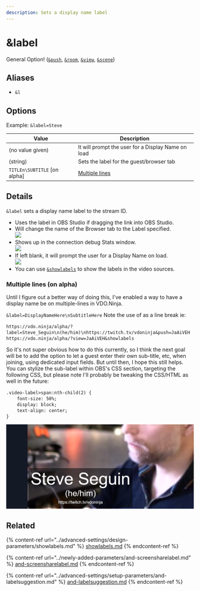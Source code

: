 ```yaml
---
description: Sets a display name label
---
```


# \&label

General Option! ([`&push`](../source-settings/push.md), [`&room`](room.md), [`&view`](../advanced-settings/view-parameters/view.md), [`&scene`](../advanced-settings/view-parameters/scene.md))

## Aliases

* `&l`

## Options

Example: `&label=Steve`

| Value                         | Description                                        |
| ----------------------------- | -------------------------------------------------- |
| (no value given)              | It will prompt the user for a Display Name on load |
| (string)                      | Sets the label for the guest/browser tab           |
| `TITLEn\SUBTITLE` \[on alpha] | [Multiple lines](label.md#multiple-lines-on-alpha) |

## Details

`&label` sets a display name label to the stream ID.

* Uses the label in OBS Studio if dragging the link into OBS Studio.
* Will change the name of the Browser tab to the Label specified.\
  ![](<../.gitbook/assets/image (141).png>)
* Shows up in the connection debug Stats window.\
  ![](<../.gitbook/assets/image (114) (2).png>)
* If left blank, it will prompt the user for a Display Name on load.\
  ![](<../.gitbook/assets/image (75) (1).png>)
* You can use [`&showlabels`](../advanced-settings/design-parameters/showlabels.md) to show the labels in the video sources.

### Multiple lines (on alpha)

Until I figure out a better way of doing this, I've enabled a way to have a display name be on multiple-lines in VDO.Ninja.

`&label=DisplayNameHere\nSubtitleHere` Note the use of as a line break ie:

```
https://vdo.ninja/alpha/?label=Steve_Seguin\n(he/him)\nhttps://twitch.tv/vdoninja&push=JaAiVEH
https://vdo.ninja/alpha/?view=JaAiVEH&showlabels
```

So it's not super obvious how to do this currently, so I think the next goal will be to add the option to let a guest enter their own sub-title, etc, when joining, using dedicated input fields. But until then, I hope this still helps. You can stylize the sub-label within OBS's CSS section, targeting the following CSS, but please note I'll probably be tweaking the CSS/HTML as well in the future:

```
.video-label>span:nth-child(2) {
    font-size: 50%;
    display: block;
    text-align: center;
}
```

![](<../.gitbook/assets/image (2) (1) (1) (1) (1) (1) (1) (1) (1).png>)

## Related

{% content-ref url="../advanced-settings/design-parameters/showlabels.md" %}
[showlabels.md](../advanced-settings/design-parameters/showlabels.md)
{% endcontent-ref %}

{% content-ref url="../newly-added-parameters/and-screensharelabel.md" %}
[and-screensharelabel.md](../newly-added-parameters/and-screensharelabel.md)
{% endcontent-ref %}

{% content-ref url="../advanced-settings/setup-parameters/and-labelsuggestion.md" %}
[and-labelsuggestion.md](../advanced-settings/setup-parameters/and-labelsuggestion.md)
{% endcontent-ref %}
